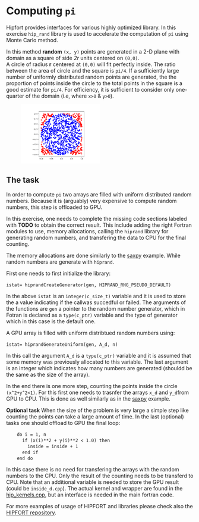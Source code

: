 # Computing `pi`

Hipfort provides interfaces for various highly optimized library. In this exercise `hip_rand` library is used to accelerate the computation of `pi` using Monte Carlo method. 

In this method **random** `(x, y)` points are generated in a 2-D plane with domain as a square of side *2r* units centered on `(0,0)`.  
A circle of radius **r** centered at `(0,0)` will fit perfectly inside. The ratio between the area of circle and the square is `pi/4`. If a sufficiently large number of uniformly distributed random points are generated, the the proportion of points inside the circle to the total points in the square is a good estimate for `pi/4`. For efficiency, it is sufficient to consider only one-quarter of the domain  (i.e, where  `x>0` & `y>0`).

<figure>
  <img src="img/pi_MC.png" width="50%" alt="Pi Monte Carlo">
  <figcaption> </figcaption>
</figure>


## The task

In order to compute `pi` two arrays are filled with uniform distributed random numbers. Because it is (arguably) very expensive to compute random numbers, this step is offloaded to GPU. 

In this exercise, one needs to complete the missing code sections labeled with **TODO** to obtain the correct result. This include adding the right Fortran modules to use, memory allocations, calling the `hiprand` library for generating random numbers, and transfering the data to CPU for the final counting. 

The memory allocations are done similarly to the [saxpy](../saxpy/hip) example. While random numbers are generate with `hiprand`. 

First one needs to first initialize the library:
```
istat= hiprandCreateGenerator(gen, HIPRAND_RNG_PSEUDO_DEFAULT)
```
In the above `istat` is an `integer(c_size_t)` variable and it is used to store the a value indicating if the callwas succedful or failed. The arguments of the functions are `gen` a pointer to the random number generator, which in Fotran is declared as a `type(c_ptr)` variable and the type of generator which in this case is the default one. 

A GPU array is filled with uniform distribtued random numbers using:
```
istat= hiprandGenerateUniform(gen, A_d, n)
```
In this call the argument `A_d` is a `type(c_ptr)` variable and it is assumed that some memory was previously allocated to this variable. The last argument is an integer which indicates how many numbers are generated (shouldd be the same as the size of the array). 

In the end there is one more step, counting the points inside the circle `(x^2+y^2<1)`. For this first one needs to trasnfer the arrays `x_d` and `y_d`from GPU to CPU. This is done as well similarly as in  the [saxpy](../saxpy/hip) example.

**Optional task** When the size of the problem is very large a simple step like counting the points can take a large amount of time. 
In the last (optional) tasks one should offload to GPU the final loop:
```
    do i = 1, n
      if (x(i)**2 + y(i)**2 < 1.0) then
        inside = inside + 1
      end if
    end do
```
In this case there is no need for transfering the arrays with the random numbers to the CPU. Only the result of the counting needs to be transferd to CPU. 
Note that an additional variable is needed to store the GPU result (could be `inside_d.cpp`).
The actual kernel and wrapper are found in the [hip_kernels.cpp](hip_kernels.cpp), but an interface is needed in the main fortran code.

For more examples of usage of HIPFORT and libraries please check also the [HIPFORT repository](https://github.com/ROCmSoftwarePlatform/hipfort/tree/develop/test).
